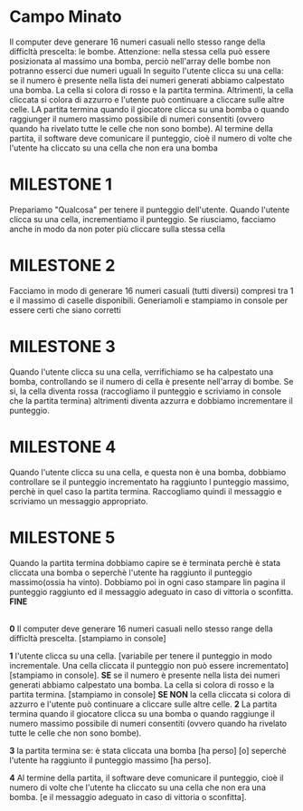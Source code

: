 # Campo Minato

Il computer deve generare 16 numeri casuali nello stesso range della difficltà prescelta: le bombe. Attenzione: nella stessa cella può essere posizionata al massimo una bomba, perciò nell'array delle bombe non potranno esserci due numeri uguali
In seguito l'utente clicca su una cella: se il numero è presente nella lista dei numeri generati abbiamo calpestato una bomba. La cella si colora di rosso e la partita termina. Altrimenti, la cella cliccata si colora di azzurro e l'utente può continuare a cliccare sulle altre celle.
LA partita termina quando il giocatore clicca su una bomba o quando raggiunger il numero massimo possibile di numeri consentiti (ovvero quando ha rivelato tutte le celle che non sono bombe).
Al termine della partita, il software deve comunicare il punteggio, cioè il numero di volte che l'utente ha cliccato su una cella che non era una bomba

# MILESTONE 1

Prepariamo "Qualcosa" per tenere il punteggio dell'utente.
Quando l'utente clicca su una cella, incrementiamo il punteggio.
Se riusciamo, facciamo anche in modo da non poter più cliccare sulla stessa cella

# MILESTONE 2

Facciamo in modo di generare 16 numeri casuali (tutti diversi) compresi tra 1 e il massimo di caselle disponibili.
Generiamoli e stampiamo in console per essere certi che siano corretti

# MILESTONE 3

Quando l'utente clicca su una cella, verrifichiamo se ha calpestato una bomba, controllando se il numero di cella è presente nell'array di bombe.
Se si, la cella diventa rossa (raccogliamo il punteggio e scriviamo in console che la partita termina) altrimenti diventa azzurra e dobbiamo incrementare il punteggio.

# MILESTONE 4

Quando l'utente clicca su una cella, e questa non è una bomba, dobbiamo controllare se il punteggio incrementato ha raggiunto l punteggio massimo, perchè in quel caso la partita termina. Raccogliamo quindi il messaggio e scriviamo un messaggio appropriato.

# MILESTONE 5

Quando la partita termina dobbiamo capire se è terminata perchè è stata cliccata una bomba o seperchè l'utente ha raggiunto il punteggio massimo(ossia ha vinto). Dobbiamo poi in ogni caso stampare lin pagina il punteggio raggiunto ed il messaggio adeguato in caso di vittoria o sconfitta.
**FINE**
<br>
<br>

**0** Il computer deve generare 16 numeri casuali nello stesso range della difficltà prescelta.
[stampiamo in console]

**1** l'utente clicca su una cella. [variabile per tenere il punteggio in modo incrementale. Una cella cliccata il punteggio non può essere incrementato] [stampiamo in console].
**SE** se il numero è presente nella lista dei numeri generati abbiamo calpestato una bomba. La cella si colora di rosso e la partita termina. [stampiamo in console]
**SE NON** la cella cliccata si colora di azzurro e l'utente può continuare a cliccare sulle altre celle.
**2** La partita termina quando il giocatore clicca su una bomba o quando raggiunge il numero massimo possibile di numeri consentiti (ovvero quando ha rivelato tutte le celle che non sono bombe).

**3** la partita termina se: è stata cliccata una bomba [ha perso] [o] seperchè l'utente ha raggiunto il punteggio massimo [ha perso].

**4** Al termine della partita, il software deve comunicare il punteggio, cioè il numero di volte che l'utente ha cliccato su una cella che non era una bomba. [e il messaggio adeguato in caso di vittoria o sconfitta].
